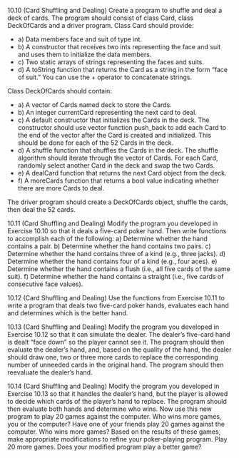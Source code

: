 10.10 (Card Shuffling and Dealing) Create a program to shuffle and deal a deck of cards. The
program should consist of class Card, class DeckOfCards and a driver program. Class Card should
provide:
* a) Data members face and suit of type int.
* b) A constructor that receives two ints representing the face and suit and uses them to initialize the data members.
* c) Two static arrays of strings representing the faces and suits.
* d) A toString function that returns the Card as a string in the form “face of suit.” You
can use the + operator to concatenate strings.

Class DeckOfCards should contain:
* a) A vector of Cards named deck to store the Cards.
* b) An integer currentCard representing the next card to deal.
* c) A default constructor that initializes the Cards in the deck. The constructor should use
vector function push_back to add each Card to the end of the vector after the Card is
created and initialized. This should be done for each of the 52 Cards in the deck.
* d) A shuffle function that shuffles the Cards in the deck. The shuffle algorithm should
iterate through the vector of Cards. For each Card, randomly select another Card in the
deck and swap the two Cards.
* e) A dealCard function that returns the next Card object from the deck.
* f) A moreCards function that returns a bool value indicating whether there are more Cards
to deal.

The driver program should create a DeckOfCards object, shuffle the cards, then deal the 52 cards.

10.11 (Card Shuffling and Dealing) Modify the program you developed in Exercise 10.10 so that
it deals a five-card poker hand. Then write functions to accomplish each of the following:
a) Determine whether the hand contains a pair.
b) Determine whether the hand contains two pairs.
c) Determine whether the hand contains three of a kind (e.g., three jacks).
d) Determine whether the hand contains four of a kind (e.g., four aces).
e) Determine whether the hand contains a flush (i.e., all five cards of the same suit).
f) Determine whether the hand contains a straight (i.e., five cards of consecutive face
values).

10.12 (Card Shuffling and Dealing) Use the functions from Exercise 10.11 to write a program
that deals two five-card poker hands, evaluates each hand and determines which is the better hand.

10.13 (Card Shuffling and Dealing) Modify the program you developed in Exercise 10.12 so that
it can simulate the dealer. The dealer’s five-card hand is dealt “face down” so the player cannot see
it. The program should then evaluate the dealer’s hand, and, based on the quality of the hand, the
dealer should draw one, two or three more cards to replace the corresponding number of unneeded
cards in the original hand. The program should then reevaluate the dealer’s hand.

10.14 (Card Shuffling and Dealing) Modify the program you developed in Exercise 10.13 so that
it handles the dealer’s hand, but the player is allowed to decide which cards of the player’s hand to
replace. The program should then evaluate both hands and determine who wins. Now use this new
program to play 20 games against the computer. Who wins more games, you or the computer? Have
one of your friends play 20 games against the computer. Who wins more games? Based on the results
of these games, make appropriate modifications to refine your poker-playing program. Play 20 more
games. Does your modified program play a better game?
